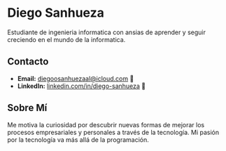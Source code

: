 # Diego Sanhueza

Estudiante de ingenieria informatica con ansias de aprender y seguir creciendo en el mundo de la informatica.

## Contacto

- **Email:** diegoosanhuezaal@icloud.com 📧
- **LinkedIn:** [linkedin.com/in/diego-sanhueza]((https://www.linkedin.com/in/diego-sanhueza-ag)) 🔗

## Sobre Mí

Me motiva la curiosidad por descubrir nuevas formas de mejorar los procesos empresariales y personales a través de la tecnología. Mi pasión por la tecnología va más allá de la programación.
